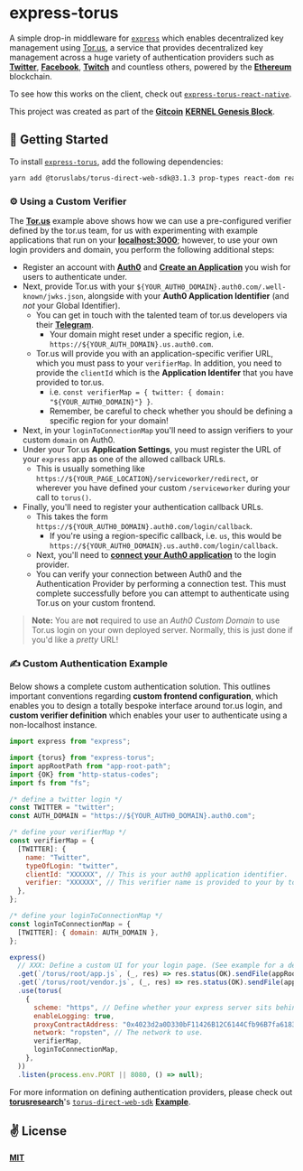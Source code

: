 # express-torus
A simple drop-in middleware for [`express`](https://github.com/expressjs/express) which enables decentralized key management using [Tor.us](https://tor.us/), a service that provides decentralized key management across a huge variety of authentication providers such as [**Twitter**](https://twitter.com/home), [**Facebook**](https://www.facebook.com/), [**Twitch**](http://twitch.com/) and countless others, powered by the [**Ethereum**](https://ethereum.org/en/) blockchain.

To see how this works on the client, check out [`express-torus-react-native`](https://github.com/cawfree/express-torus-react-native).

This project was created as part of the [**Gitcoin**](https://gitcoin.co/) [**KERNEL Genesis Block**](https://gitcoin.co/blog/announcing-kernel/).

## 🚀 Getting Started

To install [`express-torus`](https://github.com/cawfree/express-torus), add the following dependencies:

```bash
yarn add @toruslabs/torus-direct-web-sdk@3.1.3 prop-types react-dom react express-torus
```

### ⚙️ Using a Custom Verifier

The [**Tor.us**](https://tor.us) example above shows how we can use a pre-configured verifier defined by the tor.us team, for us with experimenting with example applications that run on your [**localhost:3000**](http://localhost:3000); however, to use your own login providers and domain, you perform the following additional steps:

  - Register an account with [**Auth0**](https://auth0.com/) and [**Create an Application**](https://auth0.com/docs/get-started) you wish for users to authenticate under.
  - Next, provide Tor.us with your `${YOUR_AUTH0_DOMAIN}.auth0.com/.well-known/jwks.json`, alongside with your **Auth0 Application Identifier** (and _not_ your Global Identifier).
    - You can get in touch with the talented team of tor.us developers via their [**Telegram**](https://t.me/TorusLabs).
      - Your domain might reset under a specific region, i.e. `https://${YOUR_AUTH_DOMAIN}.us.auth0.com`.
    - Tor.us will provide you with an application-specific verifier URL, which you must pass to your `verifierMap`. In addition, you need to provide the `clientId` which is the **Application Identifer** that you have provided to tor.us.
      - i.e. `const verifierMap = { twitter: { domain: "${YOUR_AUTH0_DOMAIN}"} }`.
      - Remember, be careful to check whether you should be defining a specific region for your domain!
  - Next, in your `loginToConnectionMap` you'll need to assign verifiers to your custom `domain` on Auth0.
  - Under your Tor.us **Application Settings**, you must register the URL of your `express` app as one of the allowed callback URLs.
    - This is usually something like `https://${YOUR_PAGE_LOCATION}/serviceworker/redirect`, or wherever you have defined your custom `/serviceworker` during your call to `torus()`.
  - Finally, you'll need to register your authentication callback URLs.
    - This takes the form `https://${YOUR_AUTH0_DOMAIN}.auth0.com/login/callback`.
      - If you're using a region-specific callback, i.e. `us`, this would be `https://${YOUR_AUTH0_DOMAIN}.us.auth0.com/login/callback`.
    - Next, you'll need to [**connect your Auth0 application**](https://auth0.com/docs/connections) to the login provider.
    - You can verify your connection between Auth0 and the Authentication Provider by performing a connection test. This must complete successfully before you can attempt to authenticate using Tor.us on your custom frontend.

> **Note:** You are **not** required to use an _Auth0 Custom Domain_ to use Tor.us login on your own deployed server. 
> Normally, this is just done if you'd like a _pretty_ URL!

### ✍️ Custom Authentication Example

Below shows a complete custom authentication solution. This outlines important conventions regarding **custom frontend configuration**, which enables you to design a totally bespoke interface around tor.us login, and **custom verifier definition** which enables your user to authenticate using a non-localhost instance.

```javascript
import express from "express";

import {torus} from "express-torus";
import appRootPath from "app-root-path";
import {OK} from "http-status-codes";
import fs from "fs";

/* define a twitter login */
const TWITTER = "twitter";
const AUTH_DOMAIN = "https://${YOUR_AUTH0_DOMAIN}.auth0.com";

/* define your verifierMap */
const verifierMap = {
  [TWITTER]: {
    name: "Twitter",
    typeOfLogin: "twitter",
    clientId: "XXXXXX", // This is your auth0 application identifier.
    verifier: "XXXXXX", // This verifier name is provided to your by tor.us.
  },
};

/* define your loginToConnectionMap */
const loginToConnectionMap = {
  [TWITTER]: { domain: AUTH_DOMAIN },
};

express()
  // XXX: Define a custom UI for your login page. (See example for a demonstration!)
  .get(`/torus/root/app.js`, (_, res) => res.status(OK).sendFile(appRootPath + '/public/torus-app.js'))
  .get(`/torus/root/vendor.js`, (_, res) => res.status(OK).sendFile(appRootPath + '/public/torus-vendor.js'))
  .use(torus(
    {
      scheme: "https", // Define whether your express server sits behind https protocol.
      enableLogging: true,
      proxyContractAddress: "0x4023d2a0D330bF11426B12C6144Cfb96B7fa6183", // Details for the test net. (This is the location of tor.us' contract).
      network: "ropsten", // The network to use.
      verifierMap,
      loginToConnectionMap,
    },
  ))
  .listen(process.env.PORT || 8080, () => null);
  ```
  
 For more information on defining authentication providers, please check out [**torusresearch**](https://github.com/torusresearch)'s [`torus-direct-web-sdk`](https://github.com/torusresearch/torus-direct-web-sdk) [**Example**](https://github.com/torusresearch/torus-direct-web-sdk/blob/26ad6a9d3ff10c935a202b93539c94de3978a5b4/examples/vue-app/src/App.vue#L42).
    
## ✌️ License
[**MIT**](./LICENSE)
